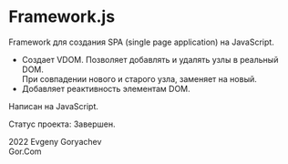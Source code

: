 # Framework.js

Framework для создания SPA (single page application) на JavaScript.  
- Создает VDOM. Позволяет добавлять и удалять узлы в реальный DOM.  
При совпадении нового и старого узла, заменяет на новый. 
- Добавляет реактивность элементам DOM.

Написан на JavaScript.

Статус проекта: Завершен.


2022 Evgeny Goryachev  
Gor.Com 